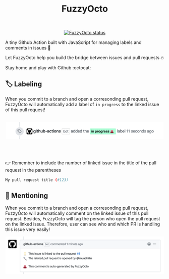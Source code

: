 <h1 align="center">
  FuzzyOcto
</h1>

<p align="center">
  <a href="">
    <img alt="" src="https://images.emojiterra.com/google/android-nougat/512px/1f419.png" width="200" />
  </a>
</p>

<p align="center">
  <a href=""><img alt="FuzzyOcto status" src="https://github.com/muachilin/FuzzyOcto/workflows/FuzzyOcto-Test/badge.svg"></a>
</p>


A tiny Github Action built with JavaScript for managing labels and comments in issues :dart:

Let FuzzyOcto help you build the bridge between issues and pull requests 🔥

Stay home and play with Github :octocat:


## 🏷️ Labeling

When you commit to a branch and open a corresonding pull request, FuzzyOcto will automatically add a label of `in progress` to the linked issue of this pull request!
<br></br>
<p align="center">
 <img alt="" src="examples/add_label.png" width="500" />
</p>
<br></br>

👉 Remember to include the number of linked issue in the title of the pull request in the parentheses

```bash
My pull request title (#123)
```

## 📝 Mentioning

When you commit to a branch and open a corresonding pull request, FuzzyOcto will automatically comment on the linked issue of this pull request. Besides, FuzzyOcto will tag the person who open the pull request on the linked issue. Therefore, user can see who and which PR is handling this issue very easily!

<p align="center">
 <img alt="" src="examples/issue_comment.png" width="700" />
</p>
